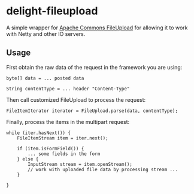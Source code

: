 # delight-fileupload

A simple wrapper for [Apache Commons FileUpload](https://commons.apache.org/proper/commons-fileupload/) for allowing it 
to work with Netty and other IO servers.

## Usage

First obtain the raw data of the request in the framework you are using:

    byte[] data = ... posted data
    
    String contentType = ... header "Content-Type"
    
Then call customized FileUpload to process the request:    
    
    FileItemIterator iterator = FileUpload.parse(data, contentType);

Finally, process the items in the multipart request:

    while (iter.hasNext()) {
        FileItemStream item = iter.next();

        if (item.isFormField()) {
            ... some fields in the form
        } else {
            InputStream stream = item.openStream();
            // work with uploaded file data by processing stream ...
        }
        
    }




